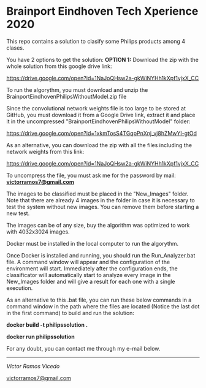 # Brainport Eindhoven Tech Xperience 2020
This repo contains a solution to clasify some Philips products among 4 clases.

You have 2 options to get the solution:
**OPTION 1:**
  Download the zip with the whole solution from this google drive link:

  https://drive.google.com/open?id=1NaJoQHsw2a-gkWiNYHh1kXpf1vjxX_CC

To run the algorythm, you must download and unzip the BrainportEindhovenPhilipsWithoutModel.zip file

Since the convolutional network weights file is too large to be stored at GitHub, you must download it from a Google Drive link, extract it and place it in the uncompressed "BrainportEindhovenPhilipsWithoutModel" folder:

https://drive.google.com/open?id=1xkmTosS4TGqpPnXnj_vj8hZMwYl-gtOd

As an alternative, you can download the zip with all the files including the network weights from this link:

https://drive.google.com/open?id=1NaJoQHsw2a-gkWiNYHh1kXpf1vjxX_CC

To uncompress the file, you must ask me for the password by mail: **victorramos7@gmail.com**

The images to be classified must be placed in the "New_Images" folder. Note that there are already 4 images in the folder in case it is necessary to test the system without new images. You can remove them before starting a new test.

The images can be of any size, buy the algorithm was optimized to work with 4032x3024 images.

Docker must be installed in the local computer to run the algorythm.

Once Docker is installed and running, you should run the Run_Analyzer.bat file. A command window will appear and the configuration of the environment will start. Immediately after the configuration ends, the classificator will automatically start to analyze every image in the New_Images folder and will give a result for each one with a single execution.

As an alternative to this .bat file, you can run these below commands in a command window in the path where the files are located (Notice the last dot in the first command) to build and run the solution:


**docker build -t philipssolution .**

**docker run philipssolution**
 
 
For any doubt, you can contact me through my e-mail below.

-----------------------
 
*Víctor Ramos Vicedo*

victorramos7@gmail.com
